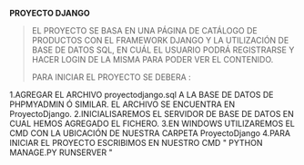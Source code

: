**PROYECTO DJANGO**
>
>
>EL PROYECTO SE BASA EN UNA PÁGINA DE CATÁLOGO DE PRODUCTOS CON EL FRAMEWORK DJANGO Y LA UTILIZACIÓN DE BASE DE DATOS SQL, EN CUÁL EL USUARIO PODRÁ REGISTRARSE Y HACER LOGIN DE LA MISMA PARA PODER VER EL CONTENIDO.
>
>
>PARA INICIAR EL PROYECTO SE DEBERA :
>
1.AGREGAR EL ARCHIVO proyectodjango.sql A LA BASE DE DATOS DE PHPMYADMIN Ó SIMILAR. EL ARCHIVO SE ENCUENTRA EN ProyectoDjango.
2.INICIALISAREMOS EL SERVIDOR DE BASE DE DATOS EN CUAL HEMOS AGREGADO EL FICHERO.
3.EN WINDOWS UTILIZAREMOS EL CMD CON LA UBICACIÓN DE NUESTRA CARPETA ProyectoDjango
4.PARA INICIAR EL PROYECTO ESCRIBIMOS EN NUESTRO CMD "  PYTHON MANAGE.PY RUNSERVER  "
